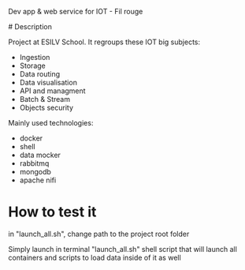Dev app & web service for IOT - Fil rouge


# Description


Project at ESILV School.
It regroups these IOT big subjects:
- Ingestion
- Storage
- Data routing
- Data visualisation
- API and managment
- Batch & Stream
- Objects security

Mainly used technologies:
- docker
- shell
- data mocker
- rabbitmq
- mongodb
- apache nifi

# How to test it

in "launch_all.sh", change path to the project root folder

Simply launch in terminal "launch_all.sh" shell script that will launch all containers and scripts to load data inside of it as well

